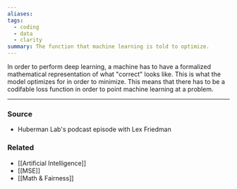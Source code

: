 ```yaml
---
aliases: 
tags:
  - coding
  - data
  - clarity
summary: The function that machine learning is told to optimize.
---
```

In order to perform deep learning, a machine has to have a formalized mathematical representation of what "correct" looks like. This is what the model optimizes for in order to minimize.
This means that there has to be a codifable loss function in order to point machine learning at a problem. 

---
### Source
- Huberman Lab's podcast episode with Lex Friedman 

### Related
- [[Artificial Intelligence]]
- [[MSE]]
- [[Math & Fairness]]